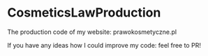 # CosmeticsLawProduction
The production code of my website:
prawokosmetyczne.pl


If you have any ideas how I could improve my code: feel free to PR!
